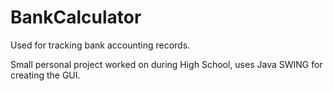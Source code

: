 # BankCalculator
Used for tracking bank accounting records.

Small personal project worked on during High School, uses Java SWING for creating the GUI.